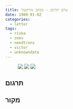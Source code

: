 ```yaml
---
title: טרם תורגם - מכתב מוויקטור
date: 1980-01-02
categories:
  - letter
tags:
  - rivka
  - zeev
  - needtrans
  - victor
  - unknowndate
---
```


<figure class="half">
    <a  href="/pupko-papers/assets/images/1980-01-02-victor-1.jpg">
    <img src="/pupko-papers/assets/images/1980-01-02-victor-1.jpg"></a>
    <a  href="/pupko-papers/assets/images/1980-01-02-victor-2.jpg">
    <img src="/pupko-papers/assets/images/1980-01-02-victor-2.jpg"></a>
    <a  href="/pupko-papers/assets/images/1980-01-02-victor-3.jpg">
    <img src="/pupko-papers/assets/images/1980-01-02-victor-3.jpg"></a>
</figure>

## תרגום

## מקור
